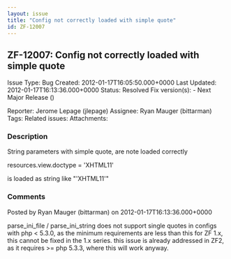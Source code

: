 ```yaml
---
layout: issue
title: "Config not correctly loaded with simple quote"
id: ZF-12007
---
```


ZF-12007: Config not correctly loaded with simple quote
-------------------------------------------------------

 Issue Type: Bug Created: 2012-01-17T16:05:50.000+0000 Last Updated: 2012-01-17T16:13:36.000+0000 Status: Resolved Fix version(s): - Next Major Release ()
 
 Reporter:  Jerome Lepage (jlepage)  Assignee:  Ryan Mauger (bittarman)  Tags: 
 Related issues: 
 Attachments: 
### Description

String parameters with simple quote, are note loaded correctly

resources.view.doctype = 'XHTML11'

is loaded as string like "'XHTML11'"

 

 

### Comments

Posted by Ryan Mauger (bittarman) on 2012-01-17T16:13:36.000+0000

parse\_ini\_file / parse\_ini\_string does not support single quotes in configs with php < 5.3.0, as the minimum requirements are less than this for ZF 1.x, this cannot be fixed in the 1.x series. this issue is already addressed in ZF2, as it requires >= php 5.3.3, where this will work anyway.

 

 